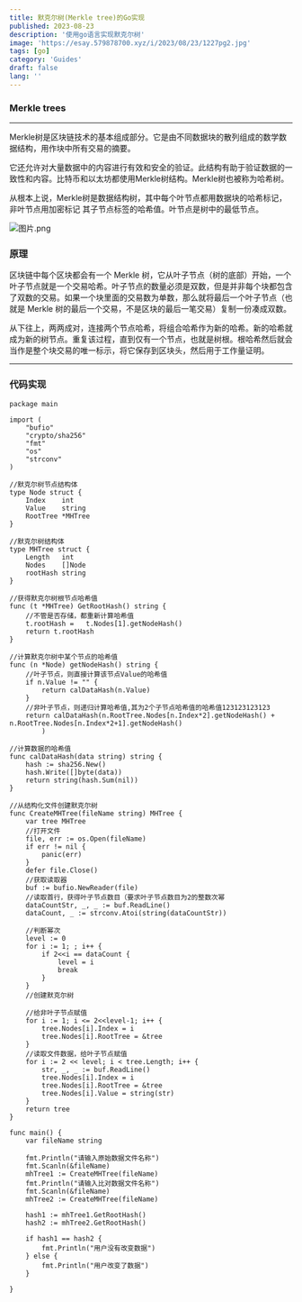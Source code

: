```yaml
---
title: 默克尔树(Merkle tree)的Go实现
published: 2023-08-23
description: '使用go语言实现默克尔树'
image: 'https://esay.579878700.xyz/i/2023/08/23/1227pg2.jpg'
tags: [go]
category: 'Guides'
draft: false 
lang: ''
---
```


### Merkle trees

___

Merkle树是区块链技术的基本组成部分。它是由不同数据块的散列组成的数学数据结构，用作块中所有交易的摘要。

它还允许对大量数据中的内容进行有效和安全的验证。此结构有助于验证数据的一致性和内容。比特币和以太坊都使用Merkle树结构。Merkle树也被称为哈希树。

从根本上说，Merkle树是数据结构树，其中每个叶节点都用数据块的哈希标记，非叶节点用加密标记 其子节点标签的哈希值。叶节点是树中的最低节点。

![图片.png](https://img.learnblockchain.cn/attachments/2023/02/R9Yl2Xvj63e26ec555cc7.png)

### 原理

区块链中每个区块都会有一个 Merkle 树，它从叶子节点（树的底部）开始，一个叶子节点就是一个交易哈希。叶子节点的数量必须是双数，但是并非每个块都包含了双数的交易。如果一个块里面的交易数为单数，那么就将最后一个叶子节点（也就是 Merkle 树的最后一个交易，不是区块的最后一笔交易）复制一份凑成双数。

从下往上，两两成对，连接两个节点哈希，将组合哈希作为新的哈希。新的哈希就成为新的树节点。重复该过程，直到仅有一个节点，也就是树根。根哈希然后就会当作是整个块交易的唯一标示，将它保存到区块头，然后用于工作量证明。

___

### 代码实现

```golang
package main

import (
	"bufio"
	"crypto/sha256"
	"fmt"
	"os"
	"strconv"
)

//默克尔树节点结构体
type Node struct {
	Index    int
	Value    string
	RootTree *MHTree
}

//默克尔树结构体
type MHTree struct {
	Length   int
	Nodes    []Node
	rootHash string
}

//获得默克尔树根节点哈希值
func (t *MHTree) GetRootHash() string {
	//不管是否存储，都重新计算哈希值
	t.rootHash =   t.Nodes[1].getNodeHash()                            
	return t.rootHash
}

//计算默克尔树中某个节点的哈希值
func (n *Node) getNodeHash() string {
	//叶子节点，则直接计算该节点Value的哈希值
	if n.Value != "" {
		return calDataHash(n.Value)
	}
	//非叶子节点，则递归计算哈希值,其为2个子节点哈希值的哈希值123123123123
    return calDataHash(n.RootTree.Nodes[n.Index*2].getNodeHash() + n.RootTree.Nodes[n.Index*2+1].getNodeHash()
        )                                                         

//计算数据的哈希值
func calDataHash(data string) string {
	hash := sha256.New()
	hash.Write([]byte(data))
	return string(hash.Sum(nil))
}

//从结构化文件创建默克尔树
func CreateMHTree(fileName string) MHTree {
	var tree MHTree
	//打开文件
	file, err := os.Open(fileName)
	if err != nil {
		panic(err)
	}
	defer file.Close()
	//获取读取器
	buf := bufio.NewReader(file)
	//读取首行，获得叶子节点数目（要求叶子节点数目为2的整数次幂
	dataCountStr, _, _ := buf.ReadLine()
	dataCount, _ := strconv.Atoi(string(dataCountStr))

	//判断幂次
	level := 0
	for i := 1; ; i++ {                                          
		if 2<<i == dataCount {
			level = i
			break
		}
	}
	//创建默克尔树

	//给非叶子节点赋值
	for i := 1; i <= 2<<level-1; i++ {                               
		tree.Nodes[i].Index = i
		tree.Nodes[i].RootTree = &tree
	}
	//读取文件数据，给叶子节点赋值
	for i := 2 << level; i < tree.Length; i++ {                  
		str, _, _ := buf.ReadLine()
		tree.Nodes[i].Index = i
		tree.Nodes[i].RootTree = &tree
		tree.Nodes[i].Value = string(str)
	}
	return tree
}

func main() {
	var fileName string

	fmt.Println("请输入原始数据文件名称")
	fmt.Scanln(&fileName)
	mhTree1 := CreateMHTree(fileName)
	fmt.Println("请输入比对数据文件名称")
	fmt.Scanln(&fileName)
	mhTree2 := CreateMHTree(fileName)

	hash1 := mhTree1.GetRootHash()
	hash2 := mhTree2.GetRootHash()

	if hash1 == hash2 {
		fmt.Println("用户没有改变数据")
	} else {
		fmt.Println("用户改变了数据")
	}

}

```
